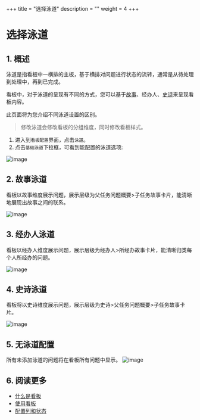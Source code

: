 +++
title = "选择泳道"
description = ""
weight = 4
+++

# 选择泳道

## 1. 概述

泳道是指看板中一横排的主板，基于横排对问题进行状态的流转，通常是从待处理到处理中，再到已完成。

看板中，对于泳道的呈现有不同的方式，您可以基于[故事](../../work-lists/user-story)、经办人、[史诗](../../work-lists/epic)来呈现看板内容。

此页面将为您介绍不同泳道设置的区别。

<blockquote class="note"> 
修改泳道会修改看板的分组维度，同时修改看板样式。 
</blockquote>

1. 进入到`看板配置`界面，点击`泳道`。
2. 点击`基础泳道`下拉框，可看到能配置的泳道选项:

![image](/docs/user-guide/cooperation/iteration-plan/image/scrumboard-20.png)


## 2. 故事泳道

看板以故事维度展示问题，展示层级为父任务问题概要>子任务故事卡片，能清晰地展现出故事之间的联系。

![image](/docs/user-guide/cooperation/iteration-plan/image/scrumboard-21.png)


## 3. 经办人泳道

看板以经办人维度展示问题，展示层级为经办人>所经办故事卡片，能清晰归类每个人所经办的问题。

![image](/docs/user-guide/cooperation/iteration-plan/image/scrumboard-22.png)

## 4. 史诗泳道

看板将以史诗维度展示问题，展示层级为史诗>父任务问题概要>子任务故事卡片。

![image](/docs/user-guide/cooperation/iteration-plan/image/scrumboard-23.png)

## 5. 无泳道配置

所有未添加泳道的问题将在看板所有问题中显示。
![image](/docs/user-guide/cooperation/iteration-plan/image/scrumboard-24.png)

## 6. 阅读更多

- [什么是看板](../whatisboard)
- [使用看板](../useboard)
- [配置列和状态](../config)

